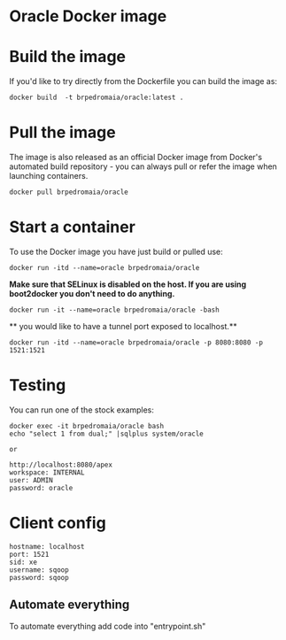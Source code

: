 # Oracle Docker image


# Build the image

If you'd like to try directly from the Dockerfile you can build the image as:

```
docker build  -t brpedromaia/oracle:latest .
```
# Pull the image

The image is also released as an official Docker image from Docker's automated build repository - you can always pull or refer the image when launching containers.

```
docker pull brpedromaia/oracle
```

# Start a container

To use the Docker image you have just build or pulled use:

```
docker run -itd --name=oracle brpedromaia/oracle
```

**Make sure that SELinux is disabled on the host. If you are using boot2docker you don't need to do anything.**

```
docker run -it --name=oracle brpedromaia/oracle -bash
```

** you would like to have a tunnel port exposed to localhost.**

```
docker run -itd --name=oracle brpedromaia/oracle -p 8080:8080 -p 1521:1521
```

# Testing

You can run one of the stock examples:

```
docker exec -it brpedromaia/oracle bash
echo "select 1 from dual;" |sqlplus system/oracle

or

http://localhost:8080/apex
workspace: INTERNAL
user: ADMIN
password: oracle
```

# Client config 
```
hostname: localhost
port: 1521
sid: xe
username: sqoop
password: sqoop
```


## Automate everything

To automate everything add code into "entrypoint.sh"

